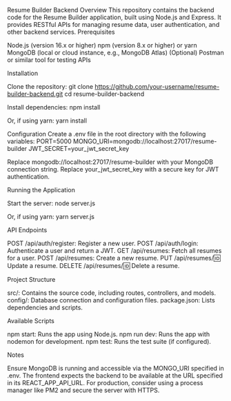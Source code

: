 Resume Builder Backend
Overview
This repository contains the backend code for the Resume Builder application, built using Node.js and Express. It provides RESTful APIs for managing resume data, user authentication, and other backend services.
Prerequisites

Node.js (version 16.x or higher)
npm (version 8.x or higher) or yarn
MongoDB (local or cloud instance, e.g., MongoDB Atlas)
(Optional) Postman or similar tool for testing APIs

Installation

Clone the repository:
git clone https://github.com/your-username/resume-builder-backend.git
cd resume-builder-backend


Install dependencies:
npm install

Or, if using yarn:
yarn install



Configuration
Create a .env file in the root directory with the following variables:
PORT=5000
MONGO_URI=mongodb://localhost:27017/resume-builder
JWT_SECRET=your_jwt_secret_key


Replace mongodb://localhost:27017/resume-builder with your MongoDB connection string.
Replace your_jwt_secret_key with a secure key for JWT authentication.

Running the Application

Start the server:
node server.js

Or, if using yarn:
yarn server.js

API Endpoints

POST /api/auth/register: Register a new user.
POST /api/auth/login: Authenticate a user and return a JWT.
GET /api/resumes: Fetch all resumes for a user.
POST /api/resumes: Create a new resume.
PUT /api/resumes/:id: Update a resume.
DELETE /api/resumes/:id: Delete a resume.

Project Structure

src/: Contains the source code, including routes, controllers, and models.
config/: Database connection and configuration files.
package.json: Lists dependencies and scripts.

Available Scripts

npm start: Runs the app using Node.js.
npm run dev: Runs the app with nodemon for development.
npm test: Runs the test suite (if configured).

Notes

Ensure MongoDB is running and accessible via the MONGO_URI specified in .env.
The frontend expects the backend to be available at the URL specified in its REACT_APP_API_URL.
For production, consider using a process manager like PM2 and secure the server with HTTPS.
